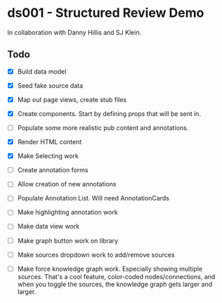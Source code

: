 # ds001 - Structured Review Demo
In collaboration with Danny Hillis and SJ Klein.

## Todo
- [x] Build data model
- [x] Seed fake source data
- [x] Map out page views, create stub files
- [x] Create components. Start by defining props that will be sent in.

- [ ] Populate some more realistic pub content and annotations.
- [x] Render HTML content
- [x] Make Selecting work
- [ ] Create annotation forms
- [ ] Allow creation of new annotations
- [ ] Populate Annotation List. Will need AnnotationCards
- [ ] Make highlighting annotation work
- [ ] Make data view work
- [ ] Make graph button work on library
- [ ] Make sources dropdown work to add/remove sources
- [ ] Make force knowledge graph work. Especially showing multiple sources. That's a cool feature, color-coded nodes/connections, and when you toggle the sources, the knowledge graph gets larger and larger.